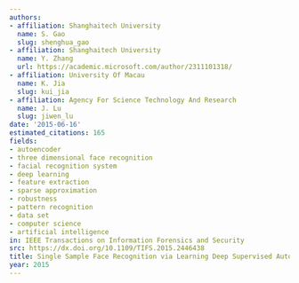 ```yaml
---
authors:
- affiliation: Shanghaitech University
  name: S. Gao
  slug: shenghua_gao
- affiliation: Shanghaitech University
  name: Y. Zhang
  url: https://academic.microsoft.com/author/2311101318/
- affiliation: University Of Macau
  name: K. Jia
  slug: kui_jia
- affiliation: Agency For Science Technology And Research
  name: J. Lu
  slug: jiwen_lu
date: '2015-06-16'
estimated_citations: 165
fields:
- autoencoder
- three dimensional face recognition
- facial recognition system
- deep learning
- feature extraction
- sparse approximation
- robustness
- pattern recognition
- data set
- computer science
- artificial intelligence
in: IEEE Transactions on Information Forensics and Security
src: https://dx.doi.org/10.1109/TIFS.2015.2446438
title: Single Sample Face Recognition via Learning Deep Supervised Autoencoders
year: 2015
---
```

